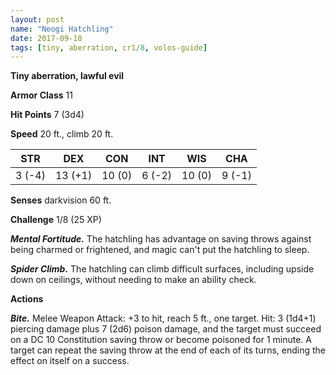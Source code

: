 ```yaml
---
layout: post
name: "Neogi Hatchling"
date: 2017-09-10
tags: [tiny, aberration, cr1/8, volos-guide]
---
```


**Tiny aberration, lawful evil**

**Armor Class** 11

**Hit Points** 7 (3d4)

**Speed** 20 ft., climb 20 ft.

|   STR   |   DEX   |   CON   |   INT   |   WIS   |   CHA   |
|:-----:|:-----:|:-----:|:-----:|:-----:|:-----:|
| 3 (-4) | 13 (+1) | 10 (0) | 6 (-2) | 10 (0) | 9 (-1) |

**Senses** darkvision 60 ft.

**Challenge** 1/8 (25 XP)

***Mental Fortitude.*** The hatchling has advantage on saving throws against being charmed or frightened, and magic can't put the hatchling to sleep.

***Spider Climb.*** The hatchling can climb difficult surfaces, including upside down on ceilings, without needing to make an ability check.

**Actions**

***Bite.*** Melee Weapon Attack: +3 to hit, reach 5 ft., one target. Hit: 3 (1d4+1) piercing damage plus 7 (2d6) poison damage, and the target must succeed on a DC 10 Constitution saving throw or become poisoned for 1 minute. A target can repeat the saving throw at the end of each of its turns, ending the effect on itself on a success.

